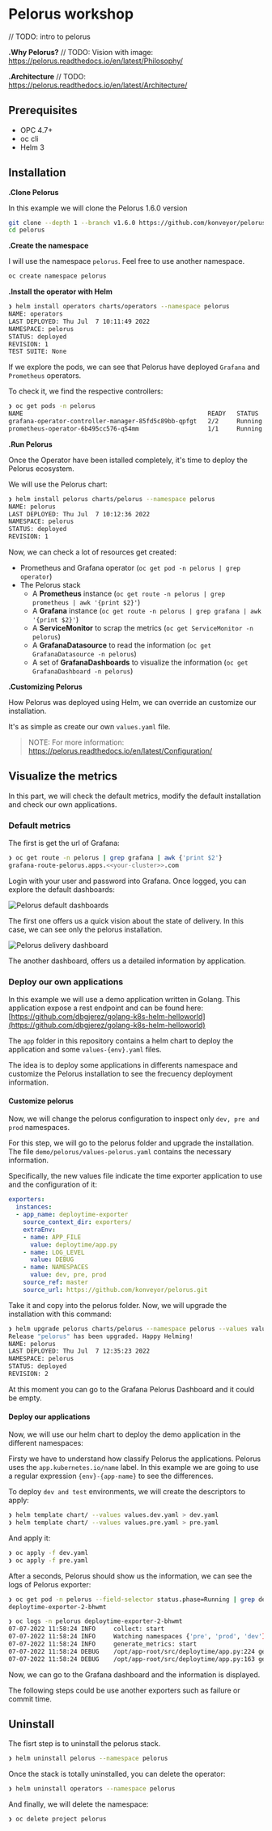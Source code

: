 # Pelorus workshop
// TODO: intro to pelorus 

**.Why Pelorus?**
// TODO: Vision with image: https://pelorus.readthedocs.io/en/latest/Philosophy/

**.Architecture**
// TODO: https://pelorus.readthedocs.io/en/latest/Architecture/

## Prerequisites
* OPC 4.7+
* oc cli
* Helm 3

## Installation

**.Clone Pelorus**

In this example we will clone the Pelorus 1.6.0 version

```zsh
git clone --depth 1 --branch v1.6.0 https://github.com/konveyor/pelorus
cd pelorus
```

**.Create the namespace**

I will use the namespace ```pelorus```. Feel free to use another namespace. 

```zsh
oc create namespace pelorus
```

**.Install the operator with Helm**

```zsh
❯ helm install operators charts/operators --namespace pelorus
NAME: operators
LAST DEPLOYED: Thu Jul  7 10:11:49 2022
NAMESPACE: pelorus
STATUS: deployed
REVISION: 1
TEST SUITE: None
```

If we explore the pods, we can see that Pelorus have deployed ```Grafana``` and ```Prometheus``` operators. 

To check it, we find the respective controllers: 

```zsh
❯ oc get pods -n pelorus
NAME                                                   READY   STATUS    RESTARTS   AGE
grafana-operator-controller-manager-85fd5c89bb-qpfgt   2/2     Running   0          8m53s
prometheus-operator-6b495cc576-q54mm                   1/1     Running   0          8m46s
```

**.Run Pelorus**

Once the Operator have been istalled completely, it's time to deploy the Pelorus ecosystem. 

We will use the Pelorus chart:
```zsh
❯ helm install pelorus charts/pelorus --namespace pelorus
NAME: pelorus
LAST DEPLOYED: Thu Jul  7 10:12:36 2022
NAMESPACE: pelorus
STATUS: deployed
REVISION: 1
```

Now, we can check a lot of resources get created:
* Prometheus and Grafana operator (```oc get pod -n pelorus | grep operator```)
* The Pelorus stack
    * A **Prometheus** instance (```oc get route -n pelorus | grep prometheus | awk '{print $2}'```)
    * A **Grafana** instance (```oc get route -n pelorus | grep grafana | awk '{print $2}'```)
    * A **ServiceMonitor** to scrap the metrics (```oc get ServiceMonitor -n pelorus```)
    * A **GrafanaDatasource** to read the information (```oc get GrafanaDatasource -n pelorus```)
    * A set of **GrafanaDashboards** to visualize the information (```oc get GrafanaDashboard -n pelorus```)

**.Customizing Pelorus**

How Pelorus was deployed using Helm, we can override an customize our installation. 

It's as simple as create our own ```values.yaml``` file. 

> NOTE: For more information: https://pelorus.readthedocs.io/en/latest/Configuration/


## Visualize the metrics

In this part, we will check the default metrics, modify the default installation and check our own applications.

### Default metrics

The first is get the url of Grafana:

```zsh
❯ oc get route -n pelorus | grep grafana | awk {'print $2'}
grafana-route-pelorus.apps.<<your-cluster>>.com
```

Login with your user and password into Grafana. Once logged, you can explore the default dashboards:

![Pelorus default dashboards](images/pelorus-dashboard-list.png)

The first one offers us a quick vision about the state of delivery. In this case, we can see only the pelorus installation.

![Pelorus delivery dashboard](images/pelorus-delivery-dashboard.png)

The another dashboard, offers us a detailed information by application.

### Deploy our own applications

In this example we will use a demo application written in Golang. This application expose a rest endpoint and can be found here: [https://github.com/dbgjerez/golang-k8s-helm-helloworld](https://github.com/dbgjerez/golang-k8s-helm-helloworld)

The ```app``` folder in this repository contains a helm chart to deploy the application and some ```values-{env}.yaml``` files.

The idea is to deploy some applications in differents namespace and customize the Pelorus installation to see the frecuency deployment information.

#### Customize pelorus
Now, we will change the pelorus configuration to inspect only ```dev, pre and prod``` namespaces. 

For this step, we will go to the pelorus folder and upgrade the installation. The file ```demo/pelorus/values-pelorus.yaml``` contains the necessary information. 

Specifically, the new values file indicate the time exporter application to use and the configuration of it:

```yaml
exporters:
  instances:
  - app_name: deploytime-exporter
    source_context_dir: exporters/
    extraEnv:
    - name: APP_FILE
      value: deploytime/app.py
    - name: LOG_LEVEL
      value: DEBUG
    - name: NAMESPACES
      value: dev, pre, prod
    source_ref: master
    source_url: https://github.com/konveyor/pelorus.git
```

Take it and copy into the pelorus folder. Now, we will upgrade the installation with this command:

```zsh
❯ helm upgrade pelorus charts/pelorus --namespace pelorus --values values-pelorus.yaml
Release "pelorus" has been upgraded. Happy Helming!
NAME: pelorus
LAST DEPLOYED: Thu Jul  7 12:35:23 2022
NAMESPACE: pelorus
STATUS: deployed
REVISION: 2
```

At this moment you can go to the Grafana Pelorus Dashboard and it could be empty. 

#### Deploy our applications

Now, we will use our helm chart to deploy the demo application in the different namespaces:

Firsty we have to understand how classify Pelorus the applications. Pelorus uses the ```app.kubernetes.io/name``` label. In this example we are going to use a regular expression ```{env}-{app-name}``` to see the differences. 

To deploy ```dev and test``` environments, we will create the descriptors to apply: 

```zsh
❯ helm template chart/ --values values.dev.yaml > dev.yaml
❯ helm template chart/ --values values.pre.yaml > pre.yaml
```

And apply it:

```zsh
❯ oc apply -f dev.yaml
❯ oc apply -f pre.yaml
```

After a seconds, Pelorus should show us the information, we can see the logs of Pelorus exporter:

```zsh
❯ oc get pod -n pelorus --field-selector status.phase=Running | grep deploytime-exporter | awk {'print $1'}
deploytime-exporter-2-bhwmt
```

```zsh
❯ oc logs -n pelorus deploytime-exporter-2-bhwmt
07-07-2022 11:58:24 INFO     collect: start
07-07-2022 11:58:24 INFO     Watching namespaces {'pre', 'prod', 'dev'}
07-07-2022 11:58:24 INFO     generate_metrics: start
07-07-2022 11:58:24 DEBUG    /opt/app-root/src/deploytime/app.py:224 get_replicas() API Object not found for version: extensions/v1beta1 object: ReplicaSet
07-07-2022 11:58:24 DEBUG    /opt/app-root/src/deploytime/app.py:163 generate_metrics() Getting Replicas for pod: golang-helloworld-58bf99d67-fgztx in namespace: dev
```

Now, we can go to the Grafana dashboard and the information is displayed.

The following steps could be use another exporters such as failure or commit time.

## Uninstall

The fisrt step is to uninstall the pelorus stack.

```zsh
❯ helm uninstall pelorus --namespace pelorus
```

Once the stack is totally uninstalled, you can delete the operator:

```zsh 
❯ helm uninstall operators --namespace pelorus
```

And finally, we will delete the namespace:

```zsh
❯ oc delete project pelorus
```